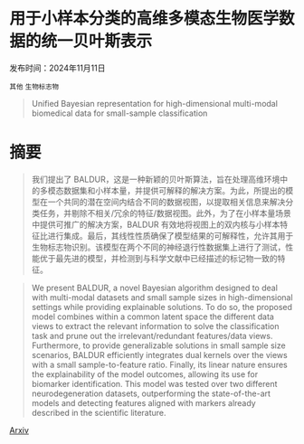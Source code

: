 # 用于小样本分类的高维多模态生物医学数据的统一贝叶斯表示

发布时间：2024年11月11日

`其他` `生物标志物`

> Unified Bayesian representation for high-dimensional multi-modal biomedical data for small-sample classification

# 摘要

> 我们提出了 BALDUR，这是一种新颖的贝叶斯算法，旨在处理高维环境中的多模态数据集和小样本量，并提供可解释的解决方案。为此，所提出的模型在一个共同的潜在空间内结合不同的数据视图，以提取相关信息来解决分类任务，并剔除不相关/冗余的特征/数据视图。此外，为了在小样本量场景中提供可推广的解决方案，BALDUR 有效地将视图上的双内核与小样本特征比进行集成。最后，其线性性质确保了模型结果的可解释性，允许其用于生物标志物识别。该模型在两个不同的神经退行性数据集上进行了测试，性能优于最先进的模型，并检测到与科学文献中已经描述的标记物一致的特征。

> We present BALDUR, a novel Bayesian algorithm designed to deal with multi-modal datasets and small sample sizes in high-dimensional settings while providing explainable solutions. To do so, the proposed model combines within a common latent space the different data views to extract the relevant information to solve the classification task and prune out the irrelevant/redundant features/data views. Furthermore, to provide generalizable solutions in small sample size scenarios, BALDUR efficiently integrates dual kernels over the views with a small sample-to-feature ratio. Finally, its linear nature ensures the explainability of the model outcomes, allowing its use for biomarker identification. This model was tested over two different neurodegeneration datasets, outperforming the state-of-the-art models and detecting features aligned with markers already described in the scientific literature.

[Arxiv](https://arxiv.org/abs/2411.07043)